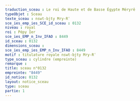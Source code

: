 ```yaml
---
traduction_sceau : Le roi de Haute et de Basse Égypte Méryrê
typeObjet : Sceau
texte_sceau : nswt-bjty Mry-Rʿ
sce_ies_emp_ies_SCE_id_sceau : 0132
niveau : royal
roi : Pépy Ier
sce_ies_EMP_n_Inv_IFAO : 8449
id_sceau : 0132
dimensions_sceau : 
sce_ies_emp_ies_EMP_n_Inv_IFAO : 8449
motif : titulature royale nswt-bjty Mry-Rʿ
type_sceau : cylindre (empreinte)
remarque : 
title: sceau n°0132
empreinte: "8449"
id_notice: 0132
layout: notice_sceau
type: sceau
partie: 1
---
```

